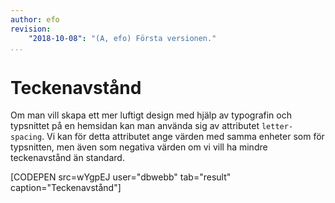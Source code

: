 ```yaml
---
author: efo
revision:
    "2018-10-08": "(A, efo) Första versionen."
...
```

Teckenavstånd
=======================
Om man vill skapa ett mer luftigt design med hjälp av typografin och typsnittet på en hemsidan kan man använda sig av attributet `letter-spacing`. Vi kan för detta attributet ange värden med samma enheter som för typsnitten, men även som negativa värden om vi vill ha mindre teckenavstånd än standard.

[CODEPEN src=wYgpEJ user="dbwebb" tab="result" caption="Teckenavstånd"]
